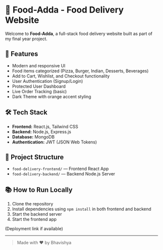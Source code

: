 # 🍕 Food-Adda - Food Delivery Website

Welcome to **Food-Adda**, a full-stack food delivery website built as part of my final year project.

## 🚀 Features
- Modern and responsive UI
- Food items categorized (Pizza, Burger, Indian, Desserts, Beverages)
- Add to Cart, Wishlist, and Checkout functionality
- User Authentication (Signup/Login)
- Protected User Dashboard
- Live Order Tracking (basic)
- Dark Theme with orange accent styling

## 🛠️ Tech Stack
- **Frontend:** React.js, Tailwind CSS
- **Backend:** Node.js, Express.js
- **Database:** MongoDB
- **Authentication:** JWT (JSON Web Tokens)

## 📂 Project Structure
- `food-delivery-frontend/` — Frontend React App
- `food-delivery-backend/` — Backend Node.js Server

## 📚 How to Run Locally
1. Clone the repository
2. Install dependencies using `npm install` in both frontend and backend
3. Start the backend server
4. Start the frontend app

(Deployment link if available)

---

> Made with ❤️ by Bhavishya

